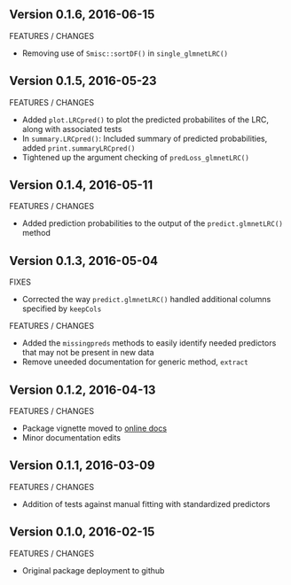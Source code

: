 Version 0.1.6, 2016-06-15
-----------------------------------------------------------------------------------

FEATURES / CHANGES

- Removing use of `Smisc::sortDF()` in `single_glmnetLRC()`


Version 0.1.5, 2016-05-23
-----------------------------------------------------------------------------------

FEATURES / CHANGES

- Added `plot.LRCpred()` to plot the predicted probabilites of the LRC, along with associated tests
- In `summary.LRCpred()`: Included summary of predicted probabilities, added `print.summaryLRCpred()`
- Tightened up the argument checking of `predLoss_glmnetLRC()`


Version 0.1.4, 2016-05-11
-----------------------------------------------------------------------------------

FEATURES / CHANGES

- Added prediction probabilities to the output of the `predict.glmnetLRC()` method


Version 0.1.3, 2016-05-04
-----------------------------------------------------------------------------------

FIXES

- Corrected the way `predict.glmnetLRC()` handled additional columns specified by `keepCols`

FEATURES / CHANGES

- Added the `missingpreds` methods to easily identify needed predictors that may not be present in new data
- Remove uneeded documentation for generic method, `extract`


Version 0.1.2, 2016-04-13
-----------------------------------------------------------------------------------

FEATURES / CHANGES

- Package vignette moved to [online docs](http://pnnl.github.io/docs-glmnetLRC)
- Minor documentation edits


Version 0.1.1, 2016-03-09
-----------------------------------------------------------------------------------

FEATURES / CHANGES

- Addition of tests against manual fitting with standardized predictors


Version 0.1.0, 2016-02-15
-----------------------------------------------------------------------------------

FEATURES / CHANGES

- Original package deployment to github
